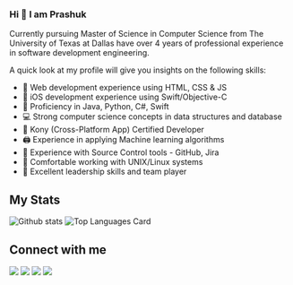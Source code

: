 ### Hi 👋 I am Prashuk

Currently pursuing Master of Science in Computer Science from The University of Texas at Dallas have over 4 years of professional experience in software development engineering.

A quick look at my profile will give you insights on the following skills:
- 🔗 Web development experience using HTML, CSS & JS
- 📱 iOS development experience using Swift/Objective-C
- 💯 Proficiency in Java, Python, C#, Swift
- 💻 Strong computer science concepts in data structures and database
- 📲 Kony (Cross-Platform App) Certified Developer
- 🖨️ Experience in applying Machine learning algorithms
- 🔨 Experience with Source Control tools - GitHub, Jira
- 📀 Comfortable working with UNIX/Linux systems
- 👥 Excellent leadership skills and team player 

## My Stats

![Github stats](https://github-readme-stats.vercel.app/api?username=prashuk&show_icons=true&title_color=fff&icon_color=79ff97&text_color=9f9f9f&bg_color=151515&line_height=33)
![Top Languages Card](https://github-readme-stats.vercel.app/api/top-langs/?username=prashuk&hide=css,java,html&theme=tokyonight)
  
## Connect with me

<p align = "center">
 
[<img src ="https://img.shields.io/badge/portfolio-%23.svg?&style=for-the-badge&logo=&logoColor=white%22">](https://prashuk.co/)
[<img src="https://img.shields.io/badge/twitter-%231DA1F2.svg?&style=for-the-badge&logo=twitter&logoColor=white" />](https://twitter.com/prashuk_ajmera) 
[<img src="https://img.shields.io/badge/linkedin-%230077B5.svg?&style=for-the-badge&logo=linkedin&logoColor=white" />](https://www.linkedin.com/in/prashuk/)
[<img src="https://img.shields.io/badge/github-%23211F1F.svg?&style=for-the-badge&logo=github&logoColor=white" />](https://github.com/prashuk)

</p>

<!--
**prashuk/prashuk** is a ✨ _special_ ✨ repository because its `README.md` (this file) appears on your GitHub profile.

Here are some ideas to get you started:

- 🔭 I’m currently working on ...
- 🌱 I’m currently learning ...
- 👯 I’m looking to collaborate on ...
- 🤔 I’m looking for help with ...
- 💬 Ask me about ...
- 📫 How to reach me: ...
- 😄 Pronouns: ...
- ⚡ Fun fact: ...
-->

